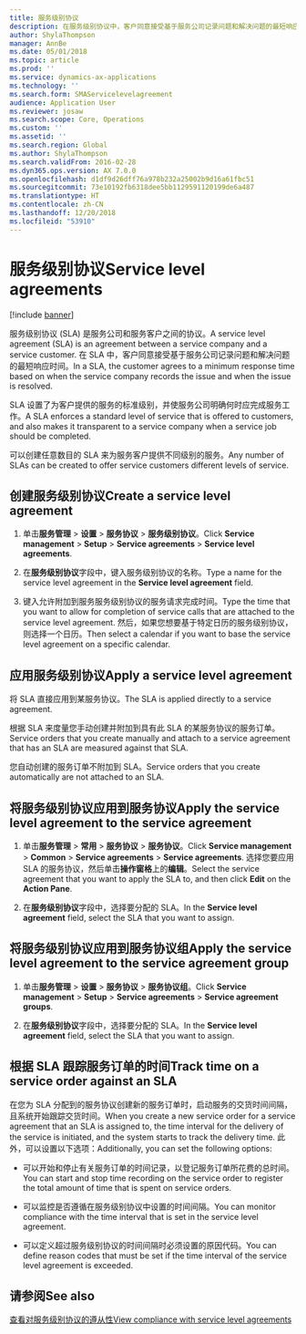 ```yaml
---
title: 服务级别协议
description: 在服务级别协议中，客户同意接受基于服务公司记录问题和解决问题的最短响应时间。
author: ShylaThompson
manager: AnnBe
ms.date: 05/01/2018
ms.topic: article
ms.prod: ''
ms.service: dynamics-ax-applications
ms.technology: ''
ms.search.form: SMAServicelevelagreement
audience: Application User
ms.reviewer: josaw
ms.search.scope: Core, Operations
ms.custom: ''
ms.assetid: ''
ms.search.region: Global
ms.author: ShylaThompson
ms.search.validFrom: 2016-02-28
ms.dyn365.ops.version: AX 7.0.0
ms.openlocfilehash: d1df9d26dff76a978b232a25002b9d16a61fbc51
ms.sourcegitcommit: 73e10192fb6318dee5bb1129591120199de6a487
ms.translationtype: HT
ms.contentlocale: zh-CN
ms.lasthandoff: 12/20/2018
ms.locfileid: "53910"
---
```

# <a name="service-level-agreements"></a><span data-ttu-id="8df02-103">服务级别协议</span><span class="sxs-lookup"><span data-stu-id="8df02-103">Service level agreements</span></span>        

[!include [banner](../includes/banner.md)]


<span data-ttu-id="8df02-104">服务级别协议 (SLA) 是服务公司和服务客户之间的协议。</span><span class="sxs-lookup"><span data-stu-id="8df02-104">A service level agreement (SLA) is an agreement between a service company and a service customer.</span></span> <span data-ttu-id="8df02-105">在 SLA 中，客户同意接受基于服务公司记录问题和解决问题的最短响应时间。</span><span class="sxs-lookup"><span data-stu-id="8df02-105">In a SLA, the customer agrees to a minimum response time based on when the service company records the issue and when the issue is resolved.</span></span>

<span data-ttu-id="8df02-106">SLA 设置了为客户提供的服务的标准级别，并使服务公司明确何时应完成服务工作。</span><span class="sxs-lookup"><span data-stu-id="8df02-106">A SLA enforces a standard level of service that is offered to customers, and also makes it transparent to a service company when a service job should be completed.</span></span>

<span data-ttu-id="8df02-107">可以创建任意数目的 SLA 来为服务客户提供不同级别的服务。</span><span class="sxs-lookup"><span data-stu-id="8df02-107">Any number of SLAs can be created to offer service customers different levels of service.</span></span>

## <a name="create-a-service-level-agreement"></a><span data-ttu-id="8df02-108">创建服务级别协议</span><span class="sxs-lookup"><span data-stu-id="8df02-108">Create a service level agreement</span></span>

1.  <span data-ttu-id="8df02-109">单击**服务管理** \> **设置** \> **服务协议** \> **服务级别协议**。</span><span class="sxs-lookup"><span data-stu-id="8df02-109">Click **Service management** \> **Setup** \> **Service agreements** \> **Service level agreements**.</span></span>

2.  <span data-ttu-id="8df02-110">在**服务级别协议**字段中，键入服务级别协议的名称。</span><span class="sxs-lookup"><span data-stu-id="8df02-110">Type a name for the service level agreement in the **Service level agreement** field.</span></span>

3.  <span data-ttu-id="8df02-111">键入允许附加到服务服务级别协议的服务请求完成时间。</span><span class="sxs-lookup"><span data-stu-id="8df02-111">Type the time that you want to allow for completion of service calls that are attached to the service level agreement.</span></span> <span data-ttu-id="8df02-112">然后，如果您想要基于特定日历的服务级别协议，则选择一个日历。</span><span class="sxs-lookup"><span data-stu-id="8df02-112">Then select a calendar if you want to base the service level agreement on a specific calendar.</span></span>

## <a name="apply-a-service-level-agreement"></a><span data-ttu-id="8df02-113">应用服务级别协议</span><span class="sxs-lookup"><span data-stu-id="8df02-113">Apply a service level agreement</span></span>

<span data-ttu-id="8df02-114">将 SLA 直接应用到某服务协议。</span><span class="sxs-lookup"><span data-stu-id="8df02-114">The SLA is applied directly to a service agreement.</span></span>

<span data-ttu-id="8df02-115">根据 SLA 来度量您手动创建并附加到具有此 SLA 的某服务协议的服务订单。</span><span class="sxs-lookup"><span data-stu-id="8df02-115">Service orders that you create manually and attach to a service agreement that has an SLA are measured against that SLA.</span></span>

<span data-ttu-id="8df02-116">您自动创建的服务订单不附加到 SLA。</span><span class="sxs-lookup"><span data-stu-id="8df02-116">Service orders that you create automatically are not attached to an SLA.</span></span>

## <a name="apply-the-service-level-agreement-to-the-service-agreement"></a><span data-ttu-id="8df02-117">将服务级别协议应用到服务协议</span><span class="sxs-lookup"><span data-stu-id="8df02-117">Apply the service level agreement to the service agreement</span></span>

1.  <span data-ttu-id="8df02-118">单击**服务管理** \> **常用** \> **服务协议** \> **服务协议**。</span><span class="sxs-lookup"><span data-stu-id="8df02-118">Click **Service management** \> **Common** \> **Service agreements** \> **Service agreements**.</span></span> <span data-ttu-id="8df02-119">选择您要应用 SLA 的服务协议，然后单击**操作窗格**上的**编辑**。</span><span class="sxs-lookup"><span data-stu-id="8df02-119">Select the service agreement that you want to apply the SLA to, and then click **Edit** on the **Action Pane**.</span></span>

2.  <span data-ttu-id="8df02-120">在**服务级别协议**字段中，选择要分配的 SLA。</span><span class="sxs-lookup"><span data-stu-id="8df02-120">In the **Service level agreement** field, select the SLA that you want to assign.</span></span>

## <a name="apply-the-service-level-agreement-to-the-service-agreement-group"></a><span data-ttu-id="8df02-121">将服务级别协议应用到服务协议组</span><span class="sxs-lookup"><span data-stu-id="8df02-121">Apply the service level agreement to the service agreement group</span></span>

1.  <span data-ttu-id="8df02-122">单击**服务管理** \> **设置** \> **服务协议** \> **服务协议组**。</span><span class="sxs-lookup"><span data-stu-id="8df02-122">Click **Service management** \> **Setup** \> **Service agreements** \> **Service agreement groups**.</span></span>

2.  <span data-ttu-id="8df02-123">在**服务级别协议**字段中，选择要分配的 SLA。</span><span class="sxs-lookup"><span data-stu-id="8df02-123">In the **Service level agreement** field, select the SLA that you want to assign.</span></span>

## <a name="track-time-on-a-service-order-against-an-sla"></a><span data-ttu-id="8df02-124">根据 SLA 跟踪服务订单的时间</span><span class="sxs-lookup"><span data-stu-id="8df02-124">Track time on a service order against an SLA</span></span>

<span data-ttu-id="8df02-125">在您为 SLA 分配到的服务协议创建新的服务订单时，启动服务的交货时间间隔，且系统开始跟踪交货时间。</span><span class="sxs-lookup"><span data-stu-id="8df02-125">When you create a new service order for a service agreement that an SLA is assigned to, the time interval for the delivery of the service is initiated, and the system starts to track the delivery time.</span></span> <span data-ttu-id="8df02-126">此外，可以设置以下选项：</span><span class="sxs-lookup"><span data-stu-id="8df02-126">Additionally, you can set the following options:</span></span>

  - <span data-ttu-id="8df02-127">可以开始和停止有关服务订单的时间记录，以登记服务订单所花费的总时间。</span><span class="sxs-lookup"><span data-stu-id="8df02-127">You can start and stop time recording on the service order to register the total amount of time that is spent on service orders.</span></span>

  - <span data-ttu-id="8df02-128">可以监控是否遵循在服务级别协议中设置的时间间隔。</span><span class="sxs-lookup"><span data-stu-id="8df02-128">You can monitor compliance with the time interval that is set in the service level agreement.</span></span>

  - <span data-ttu-id="8df02-129">可以定义超过服务级别协议的时间间隔时必须设置的原因代码。</span><span class="sxs-lookup"><span data-stu-id="8df02-129">You can define reason codes that must be set if the time interval of the service level agreement is exceeded.</span></span>

## <a name="see-also"></a><span data-ttu-id="8df02-130">请参阅</span><span class="sxs-lookup"><span data-stu-id="8df02-130">See also</span></span>

[<span data-ttu-id="8df02-131">查看对服务级别协议的遵从性</span><span class="sxs-lookup"><span data-stu-id="8df02-131">View compliance with service level agreements</span></span>](view-compliance-with-service-level-agreements.md)

  



